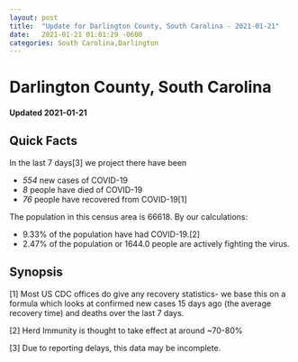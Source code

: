```yaml
---
layout: post
title:  "Update for Darlington County, South Carolina - 2021-01-21"
date:   2021-01-21 01:01:29 -0600
categories: South Carolina,Darlington
---
```


# Darlington County, South Carolina
#### Updated 2021-01-21

## Quick Facts

In the last 7 days[3] we project there have been
- *554* new cases of COVID-19
- *8* people have died of COVID-19
- *76* people have recovered from COVID-19[1]

The population in this census area is 66618. By our calculations:
- 9.33% of the population have had COVID-19.[2]
- 2.47% of the population or 1644.0 people are actively fighting the virus.

## Synopsis




[1] Most US CDC offices do give any recovery statistics- we base this on a formula which looks at confirmed new cases
15 days ago (the average recovery time) and deaths over the last 7 days.

[2] Herd Immunity is thought to take effect at around ~70-80%

[3] Due to reporting delays, this data may be incomplete.
 
    